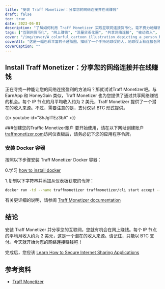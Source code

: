 ```yaml
---
title: "安装 Traff Monetizer：分享您的网络连接并在线赚钱"
draft: false
toc: true
date: 2023-06-01
description: "了解如何利用 Traff Monetizer 实现互联网连接货币化，毫不费力地赚钱，通过分享互联网提供潜在收入来源。"
tags: ["互联网货币化", "网上赚钱", "流量货币化器", "共享网络连接", "被动收入", "BTC 付款", "在家赚钱", "网络共享", "网上赚钱机会", "使用 Traffic Monetizer 盈利", "货币化平台", "网络赚钱", "赚取被动收入", "互联网货币化", "赚取比特币", "共享闲置网络", "网络收入来源", "赚取 Docker 容器", "网赚潜力", "互联网共享网络", "以每个 IP 节点赚取", "网赚", "赚取 BTC", "互联网收入", "通过网络分享赚钱", "Traff Monetizer 教程", "互联网货币化指南", "赚取与互联网连接", "创建 Traff Monetizer 账户", "安装 Traff Monetizer Docker"]
cover: "/img/cover/A_colorful_cartoon_illustration_depicting_a_person_holding.png"
coverAlt: "这是一幅色彩丰富的卡通插图，描绘了一个手持地球仪的人，地球仪上有连接各种设备的网络线，代表了共享互联网和赚钱的概念。"
coverCaption: ""
---
```


## Install Traff Monetizer：分享您的网络连接并在线赚钱

正在寻找一种能让您的网络连接盈利的方法吗？那就试试Traff Monetizer吧。与 EarnApp 和 HoneyGain 类似，Traff Monetizer 也为您提供了通过共享网络赚钱的机会。每个 IP 节点的月平均收入约为 2 美元，Traff Monetizer 提供了一个潜在的收入来源。不过，需要注意的是，支付仅以 BTC 形式提供。

{{< youtube id="8hJgITEz3bA" >}}

###创建您的Traffic Monetizer账户
要开始使用，请在以下网址创建账户 [traffmonetizer.com](https://traffmonetizer.com/?aff=242022)访问仪表板后，请务必记下您的应用程序令牌。

### 安装 Docker 容器
按照以下步骤安装 Traff Monetizer Docker 容器：

0.学习 [how to install docker](https://simeononsecurity.ch/other/creating-profitable-low-powered-crypto-miners/#installing-docker)

1.复制以下字符串并添加从仪表板获取的令牌：
```bash
docker run -td --name traffmonetizer traffmonetizer/cli start accept --token YOUR_TOKEN
```

有关更详细的说明，请参阅 [Traff Monetizer documentation](https://traffmonetizer.com/?aff=242022)


## 结论

安装 Traff Monetizer 并分享您的互联网，您就有机会在网上赚钱。每个 IP 节点的平均月收入约为 2 美元，这是一个潜在的收入来源。请记住，只能以 BTC 支付。今天就开始为您的网络连接赚钱吧！

完成后，您应该 [Learn How to Secure Internet Sharing Applications](https://simeononsecurity.ch/other/how-to-secure-internet-sharing-applications/)

## 参考资料

- [Traff Monetizer](https://traffmonetizer.com/?aff=242022)


